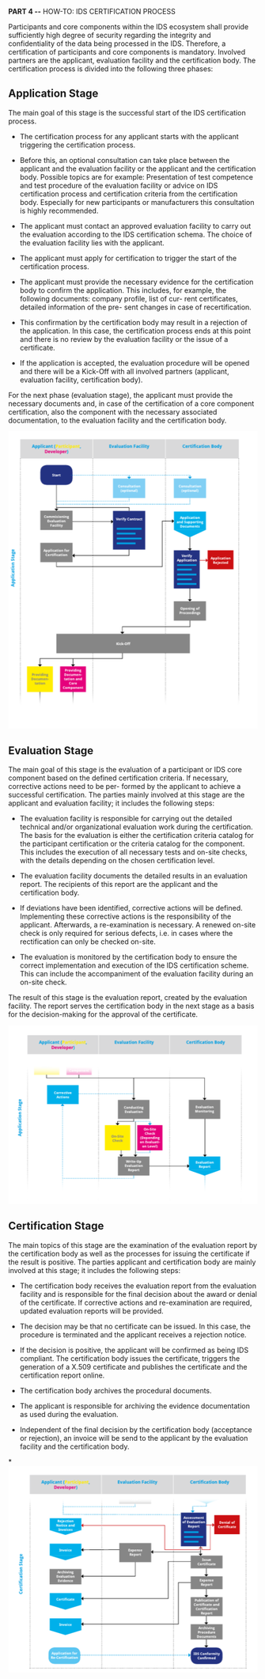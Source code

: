 **PART 4 --** HOW-TO: IDS CERTIFICATION PROCESS

Participants and core components within the IDS ecosystem shall
provide sufficiently high degree of security regarding the integrity
and confidentiality of the data being processed in the IDS. Therefore,
a certification of participants and core components is mandatory.
Involved partners are the applicant, evaluation facility and the
certification body. The certification process is divided into the
following three phases:

## Application Stage

The main goal of this stage is the successful start of the IDS
certification process.

-   The certification process for any applicant starts with the
   applicant triggering the certification process.

-   Before this, an optional consultation can take place between the
   applicant and the evaluation facility or the applicant and the
   certification body. Possible topics are for example: Presentation
   of test competence and test procedure of the evaluation facility or
   advice on IDS certification process and certification criteria
   from the certification body. Especially for new participants or
   manufacturers this consultation is highly recommended.

-   The applicant must contact an approved evaluation facility to
   carry out the evaluation according to the IDS certification schema.
   The choice of the evaluation facility lies with the applicant.

-   The applicant must apply for certification to trigger the start of
   the certification process.

-   The applicant must provide the necessary evidence for the
   certification body to confirm the application. This includes, for
   example, the following documents: company profile, list of cur-
   rent certificates, detailed information of the pre- sent changes in
   case of recertification.

-   This confirmation by the certification body may result in a
   rejection of the application. In this case, the certification
   process ends at this point and there is no review by the evaluation
   facility or the issue of a certificate.

-   If the application is accepted, the evaluation procedure will be
   opened and there will be a Kick-Off with all involved partners
   (applicant, evaluation facility, certification body).

For the next phase (evaluation stage), the applicant must provide the
necessary documents and, in case of the certification of a core
component certification, also the component with the necessary
associated documentation, to the evaluation facility and the
certification body.

![Application Stage](./media/fig4.png)

## Evaluation Stage

The main goal of this stage is the evaluation of a participant or IDS
core component based on the defined certification criteria. If
necessary, corrective actions need to be per- formed by the applicant
to achieve a successful certification. The parties mainly involved
at this stage are the applicant and evaluation facility; it includes
the following steps:

-   The evaluation facility is responsible for carrying out the detailed
   technical and/or organizational evaluation work during the
   certification. The basis for the evaluation is either the
   certification criteria catalog for the participant certification or
   the criteria catalog for the component. This includes the execution
   of all necessary tests and on-site checks, with the details
   depending on the chosen certification level.

-   The evaluation facility documents the detailed results in an
   evaluation report. The recipients of this report are the applicant
   and the certification body.

-   If deviations have been identified, corrective actions will be
   defined. Implementing these corrective actions is the responsibility
   of the applicant. Afterwards, a re-examination is necessary. A
   renewed on-site check is only required for serious defects, i.e.
   in cases where the rectification can only be checked on-site.

-   The evaluation is monitored by the certification body to ensure the
   correct implementation and execution of the IDS certification
   scheme. This can include the accompaniment of the evaluation
   facility during an on-site check.

The result of this stage is the evaluation report, created by the
evaluation facility. The report serves the certification body in the
next stage as a basis for the decision-making for the approval of the
certificate.

![Evaluation Stage](./media/fig5.png)

## Certification Stage

The main topics of this stage are the examination of the evaluation
report by the certification body as well as the processes for issuing
the certificate if the result is positive. The parties applicant and
certification body are mainly involved at this stage; it includes the
following steps:

-   The certification body receives the evaluation report from the
   evaluation facility and is responsible for the final decision about
   the award or denial of the certificate. If corrective actions and
   re-examination are required, updated evaluation reports will be
   provided.

-   The decision may be that no certificate can be issued. In this case,
   the procedure is terminated and the applicant receives a rejection
   notice.

-   If the decision is positive, the applicant will be confirmed as
   being IDS compliant. The certification body issues the certificate,
   triggers the generation of a X.509 certificate and publishes the
   certificate and the certification report online.

-   The certification body archives the procedural documents.

-   The applicant is responsible for archiving the evidence
   documentation as used during the evaluation.

-   Independent of the final decision by the certification body
   (acceptance or rejection), an invoice will be send to the applicant
   by the evaluation facility and the certification body.

*![Certification Stage](./media/fig6.png)
